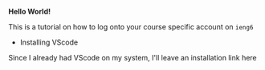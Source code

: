 **Hello World!**

This is a tutorial on how to log onto your course specific account on `ieng6`

* Installing VScode

Since I already had VScode on my system, I'll leave an installation link here

